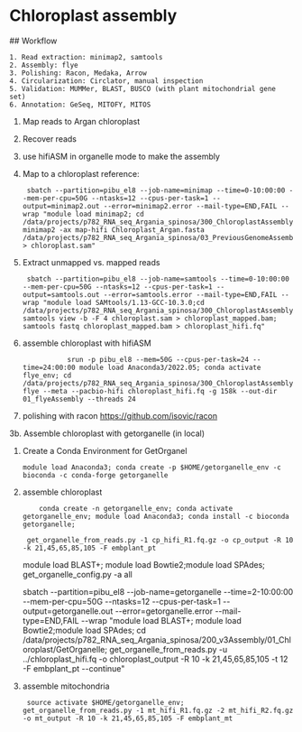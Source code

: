 # Chloroplast assembly

## Workflow
    
    1. Read extraction: minimap2, samtools
    2. Assembly: flye
    3. Polishing: Racon, Medaka, Arrow
    4. Circularization: Circlator, manual inspection
    5. Validation: MUMMer, BLAST, BUSCO (with plant mitochondrial gene set)
    6. Annotation: GeSeq, MITOFY, MITOS

    
1. Map reads to Argan chloroplast 
2. Recover reads
3. use hifiASM in organelle mode to make the assembly


1. Map to a chloroplast reference:

        sbatch --partition=pibu_el8 --job-name=minimap --time=0-10:00:00 --mem-per-cpu=50G --ntasks=12 --cpus-per-task=1 --output=minimap2.out --error=minimap2.error --mail-type=END,FAIL --wrap "module load minimap2; cd /data/projects/p782_RNA_seq_Argania_spinosa/300_ChloroplastAssembly; minimap2 -ax map-hifi Chloroplast_Argan.fasta /data/projects/p782_RNA_seq_Argania_spinosa/03_PreviousGenomeAssemblyAttemps/20_GenomeAssembly/01_Hifi/Combined_clean.fq.gz > chloroplast.sam"

2. Extract unmapped vs. mapped reads

        sbatch --partition=pibu_el8 --job-name=samtools --time=0-10:00:00 --mem-per-cpu=50G --ntasks=12 --cpus-per-task=1 --output=samtools.out --error=samtools.error --mail-type=END,FAIL --wrap "module load SAMtools/1.13-GCC-10.3.0;cd /data/projects/p782_RNA_seq_Argania_spinosa/300_ChloroplastAssembly; samtools view -b -F 4 chloroplast.sam > chloroplast_mapped.bam; samtools fastq chloroplast_mapped.bam > chloroplast_hifi.fq"

3. assemble chloroplast with hifiASM



                  srun -p pibu_el8 --mem=50G --cpus-per-task=24 --time=24:00:00 module load Anaconda3/2022.05; conda activate flye_env; cd /data/projects/p782_RNA_seq_Argania_spinosa/300_ChloroplastAssembly; flye --meta --pacbio-hifi chloroplast_hifi.fq -g 158k --out-dir 01_flyeAssembly --threads 24   


4. polishing with racon https://github.com/isovic/racon
   


3b. Assemble chloroplast with getorganelle (in local)

1. Create a Conda Environment for GetOrganel

       module load Anaconda3; conda create -p $HOME/getorganelle_env -c bioconda -c conda-forge getorganelle

2. assemble chloroplast

           conda create -n getorganelle_env; conda activate getorganelle_env; module load Anaconda3; conda install -c bioconda getorganelle;

        get_organelle_from_reads.py -1 cp_hifi_R1.fq.gz -o cp_output -R 10 -k 21,45,65,85,105 -F embplant_pt

   module load BLAST+; module load Bowtie2;module load SPAdes; get_organelle_config.py -a all

   sbatch --partition=pibu_el8 --job-name=getorganelle --time=2-10:00:00 --mem-per-cpu=50G --ntasks=12 --cpus-per-task=1 --output=getorganelle.out --error=getorganelle.error --mail-type=END,FAIL --wrap "module load BLAST+; module load Bowtie2;module load SPAdes; cd /data/projects/p782_RNA_seq_Argania_spinosa/200_v3Assembly/01_Chloroplast/GetOrganelle; get_organelle_from_reads.py -u ../chloroplast_hifi.fq -o chloroplast_output -R 10 -k 21,45,65,85,105 -t 12 -F embplant_pt --continue"


4. assemble mitochondria

        source activate $HOME/getorganelle_env; get_organelle_from_reads.py -1 mt_hifi_R1.fq.gz -2 mt_hifi_R2.fq.gz -o mt_output -R 10 -k 21,45,65,85,105 -F embplant_mt
